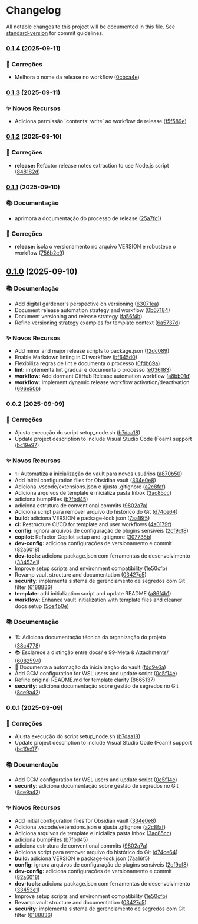 # Changelog

All notable changes to this project will be documented in this file. See [standard-version](https://github.com/conventional-changelog/standard-version) for commit guidelines.

### [0.1.4](https://github.com/aretw0/vault-seed/compare/v0.1.3...v0.1.4) (2025-09-11)


### 🐛 Correções

* Melhora o nome da release no workflow ([0cbca4e](https://github.com/aretw0/vault-seed/commit/0cbca4e1574ec3981992d6c15a0a87eeef64d7c8))

### [0.1.3](https://github.com/aretw0/vault-seed/compare/v0.1.2...v0.1.3) (2025-09-11)


### ✨ Novos Recursos

* Adiciona permissão \`contents: write\` ao workflow de release ([f5f589e](https://github.com/aretw0/vault-seed/commit/f5f589e2aefbf35f7731b707f793a339e65a75bb))

### [0.1.2](https://github.com/aretw0/vault-seed/compare/v0.1.1...v0.1.2) (2025-09-10)


### 🐛 Correções

* **release:** Refactor release notes extraction to use Node.js script ([848182d](https://github.com/aretw0/vault-seed/commit/848182dd055aa5a78ad61b89c7a170899168c939))

### [0.1.1](https://github.com/aretw0/vault-seed/compare/v0.1.0...v0.1.1) (2025-09-10)


### 📚 Documentação

* aprimora a documentação do processo de release ([25a7fc1](https://github.com/aretw0/vault-seed/commit/25a7fc1d66a53aaf893667282d9593362d7271c9))


### 🐛 Correções

* **release:** isola o versionamento no arquivo VERSION e robustece o workflow ([756b2c9](https://github.com/aretw0/vault-seed/commit/756b2c991a3f146302648704462e3fc939cb8fe9))

## [0.1.0](https://github.com/aretw0/vault-seed/compare/v0.0.2...v0.1.0) (2025-09-10)


### 📚 Documentação

* Add digital gardener's perspective on versioning ([63071ea](https://github.com/aretw0/vault-seed/commit/63071eaf9bea646862029d582c2c48904d8730d4))
* Document release automation strategy and workflow ([0b67184](https://github.com/aretw0/vault-seed/commit/0b67184aa655976dc90dadb107af6544dd2dc293))
* Document versioning and release strategy ([fa56f4b](https://github.com/aretw0/vault-seed/commit/fa56f4b4ce978ee57ab22b9f5b89bb3d82b5c48b))
* Refine versioning strategy examples for template context ([6a5737d](https://github.com/aretw0/vault-seed/commit/6a5737d26d6579b2806397a5eadb8ebb2383f5d6))


### ✨ Novos Recursos

* Add minor and major release scripts to package.json ([12dc089](https://github.com/aretw0/vault-seed/commit/12dc08994aae1343c40a299f48e39a426b1db86a))
* Enable Markdown linting in CI workflow ([bf645d0](https://github.com/aretw0/vault-seed/commit/bf645d033de493105eebc1674bfcbbd5b4dfb439))
* Flexibiliza regras de lint e documenta o processo ([0fdb69a](https://github.com/aretw0/vault-seed/commit/0fdb69ac54b09616a66aa356af2be8845b2d46eb))
* **lint:** implementa lint gradual e documenta o processo ([e036183](https://github.com/aretw0/vault-seed/commit/e03618361cffa844cde52dc81a1cd4302912f90c))
* **workflow:** Add dormant GitHub Release automation workflow ([a8bb01d](https://github.com/aretw0/vault-seed/commit/a8bb01d02b396517b7b3a4c83976702976d57d48))
* **workflow:** Implement dynamic release workflow activation/deactivation ([696e50b](https://github.com/aretw0/vault-seed/commit/696e50baa206c2cbfba5f37ae6898df47e48800c))

### 0.0.2 (2025-09-09)


### 🐛 Correções

* Ajusta execução do script setup_node.sh ([b7daa18](https://github.com/aretw0/vault-seed/commit/b7daa1805c2887f4dae94ef7a599d29be4b37a10))
* Update project description to include Visual Studio Code (Foam) support ([bc19e97](https://github.com/aretw0/vault-seed/commit/bc19e971eda63567b3a7cc099eb4988d909f60e4))


### ✨ Novos Recursos

* ✨ Automatiza a inicialização do vault para novos usuários ([a870b50](https://github.com/aretw0/vault-seed/commit/a870b50dcc4501f7c87ba8a658ab9de3290b70d9))
* Add initial configuration files for Obsidian vault ([334e0e8](https://github.com/aretw0/vault-seed/commit/334e0e84e8bdc629420834aacff485145a77ac05))
* Adiciona .vscode/extensions.json e ajusta .gitignore ([a2c8faf](https://github.com/aretw0/vault-seed/commit/a2c8faf5af7e3abb36a30cb437931b987a831188))
* Adiciona arquivos de template e inicializa pasta Inbox ([3ac85cc](https://github.com/aretw0/vault-seed/commit/3ac85ccb50343c4b56c60081be315d1b10e8a737))
* adiciona bumpFiles ([b7fbd45](https://github.com/aretw0/vault-seed/commit/b7fbd456b3e757b51aef8ab533829706743a0bf3))
* adiciona estrutura de conventional commits ([9802a7a](https://github.com/aretw0/vault-seed/commit/9802a7a50eb70694dfdcdbd28ba6164b9c5c0537))
* Adiciona script para remover arquivo do histórico do Git ([d74ce64](https://github.com/aretw0/vault-seed/commit/d74ce64cfd2df922ae7b3977a889a4c8f0bcb46c))
* **build:** adiciona VERSION e package-lock.json ([7aa16f5](https://github.com/aretw0/vault-seed/commit/7aa16f53e9577a521c6fadb455c19308b4fe3e92))
* **ci:** Restructure CI/CD for template and user workflows ([4a0179f](https://github.com/aretw0/vault-seed/commit/4a0179fed2e03a530e7d052337c0d435d12b1d75))
* **config:** ignora arquivos de configuração de plugins sensíveis ([2cf9cf8](https://github.com/aretw0/vault-seed/commit/2cf9cf8f1efa0e15d6431f9ee0587a3f2583eec1))
* **copilot:** Refactor Copilot setup and .gitignore ([307738b](https://github.com/aretw0/vault-seed/commit/307738b40ed7d78f386d99268b5851b0c6ec12f8))
* **dev-config:** adiciona configurações de versionamento e commit ([82a6018](https://github.com/aretw0/vault-seed/commit/82a60184c93dcf2031905382a83ea9c425c345df))
* **dev-tools:** adiciona package.json com ferramentas de desenvolvimento ([33453e1](https://github.com/aretw0/vault-seed/commit/33453e1767c274bc3f3803fd7f2c7fc7a3b2cdbf))
* Improve setup scripts and environment compatibility ([1e50cfb](https://github.com/aretw0/vault-seed/commit/1e50cfb716cade7ee7cd4c61fec69dc7ef578181))
* Revamp vault structure and documentation ([03427c5](https://github.com/aretw0/vault-seed/commit/03427c517c143daa8dafc360004d83400e344ff0))
* **security:** implementa sistema de gerenciamento de segredos com Git filter ([6188836](https://github.com/aretw0/vault-seed/commit/618883645c6ea09eac333cd90587034c86bc9c3f))
* **template:** add initialization script and update README ([a86f4b1](https://github.com/aretw0/vault-seed/commit/a86f4b1b44949bda95629d9e17ce49da419bd0af))
* **workflow:** Enhance vault initialization with template files and cleaner docs setup ([5ce4b0e](https://github.com/aretw0/vault-seed/commit/5ce4b0ef1725a6c3ffc544c3b77592f9b30c7aa4))


### 📚 Documentação

* 🏗️ Adiciona documentação técnica da organização do projeto ([38c4778](https://github.com/aretw0/vault-seed/commit/38c4778fd8ea923641a8b2952aa82803bbe3ff34))
* 📚 Esclarece a distinção entre docs/ e 99-Meta & Attachments/ ([6082594](https://github.com/aretw0/vault-seed/commit/6082594f998521ef24579732f03e90ce80c15647))
* 📝 Documenta a automação da inicialização do vault ([fdd9e6a](https://github.com/aretw0/vault-seed/commit/fdd9e6a6d80554ad136f0652561288c3cd2b6ecf))
* Add GCM configuration for WSL users and update script ([0c5f14e](https://github.com/aretw0/vault-seed/commit/0c5f14e94ef19a7025fc19966f542030bb2dfd79))
* Refine original README.md for template clarity ([8665137](https://github.com/aretw0/vault-seed/commit/86651376c7f1f8fc98dc8d48db3ff45dc1044611))
* **security:** adiciona documentação sobre gestão de segredos no Git ([8ce9a42](https://github.com/aretw0/vault-seed/commit/8ce9a42afd3137ee6cebaff27e3d8d486c36c427))

### 0.0.1 (2025-09-09)


### 🐛 Correções

* Ajusta execução do script setup_node.sh ([b7daa18](https://github.com/aretw0/vault-seed/commit/b7daa1805c2887f4dae94ef7a599d29be4b37a10))
* Update project description to include Visual Studio Code (Foam) support ([bc19e97](https://github.com/aretw0/vault-seed/commit/bc19e971eda63567b3a7cc099eb4988d909f60e4))


### 📚 Documentação

* Add GCM configuration for WSL users and update script ([0c5f14e](https://github.com/aretw0/vault-seed/commit/0c5f14e94ef19a7025fc19966f542030bb2dfd79))
* **security:** adiciona documentação sobre gestão de segredos no Git ([8ce9a42](https://github.com/aretw0/vault-seed/commit/8ce9a42afd3137ee6cebaff27e3d8d486c36c427))


### ✨ Novos Recursos

* Add initial configuration files for Obsidian vault ([334e0e8](https://github.com/aretw0/vault-seed/commit/334e0e84e8bdc629420834aacff485145a77ac05))
* Adiciona .vscode/extensions.json e ajusta .gitignore ([a2c8faf](https://github.com/aretw0/vault-seed/commit/a2c8faf5af7e3abb36a30cb437931b987a831188))
* Adiciona arquivos de template e inicializa pasta Inbox ([3ac85cc](https://github.com/aretw0/vault-seed/commit/3ac85ccb50343c4b56c60081be315d1b10e8a737))
* adiciona bumpFiles ([b7fbd45](https://github.com/aretw0/vault-seed/commit/b7fbd456b3e757b51aef8ab533829706743a0bf3))
* adiciona estrutura de conventional commits ([9802a7a](https://github.com/aretw0/vault-seed/commit/9802a7a50eb70694dfdcdbd28ba6164b9c5c0537))
* Adiciona script para remover arquivo do histórico do Git ([d74ce64](https://github.com/aretw0/vault-seed/commit/d74ce64cfd2df922ae7b3977a889a4c8f0bcb46c))
* **build:** adiciona VERSION e package-lock.json ([7aa16f5](https://github.com/aretw0/vault-seed/commit/7aa16f53e9577a521c6fadb455c19308b4fe3e92))
* **config:** ignora arquivos de configuração de plugins sensíveis ([2cf9cf8](https://github.com/aretw0/vault-seed/commit/2cf9cf8f1efa0e15d6431f9ee0587a3f2583eec1))
* **dev-config:** adiciona configurações de versionamento e commit ([82a6018](https://github.com/aretw0/vault-seed/commit/82a60184c93dcf2031905382a83ea9c425c345df))
* **dev-tools:** adiciona package.json com ferramentas de desenvolvimento ([33453e1](https://github.com/aretw0/vault-seed/commit/33453e1767c274bc3f3803fd7f2c7fc7a3b2cdbf))
* Improve setup scripts and environment compatibility ([1e50cfb](https://github.com/aretw0/vault-seed/commit/1e50cfb716cade7ee7cd4c61fec69dc7ef578181))
* Revamp vault structure and documentation ([03427c5](https://github.com/aretw0/vault-seed/commit/03427c517c143daa8dafc360004d83400e344ff0))
* **security:** implementa sistema de gerenciamento de segredos com Git filter ([6188836](https://github.com/aretw0/vault-seed/commit/618883645c6ea09eac333cd90587034c86bc9c3f))